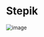 # Stepik
![image](https://github.com/ruslanproooo/Stepik/assets/144116019/d0afe5d2-c367-4ad5-b7d0-cccc39a89dd4)
